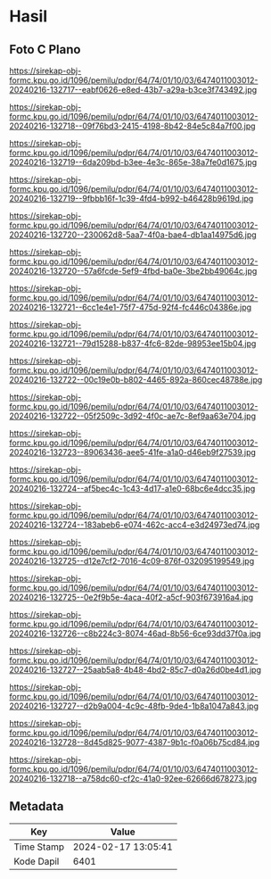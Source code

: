 # Hasil

## Foto C Plano

https://sirekap-obj-formc.kpu.go.id/1096/pemilu/pdpr/64/74/01/10/03/6474011003012-20240216-132717--eabf0626-e8ed-43b7-a29a-b3ce3f743492.jpg

https://sirekap-obj-formc.kpu.go.id/1096/pemilu/pdpr/64/74/01/10/03/6474011003012-20240216-132718--09f76bd3-2415-4198-8b42-84e5c84a7f00.jpg

https://sirekap-obj-formc.kpu.go.id/1096/pemilu/pdpr/64/74/01/10/03/6474011003012-20240216-132719--6da209bd-b3ee-4e3c-865e-38a7fe0d1675.jpg

https://sirekap-obj-formc.kpu.go.id/1096/pemilu/pdpr/64/74/01/10/03/6474011003012-20240216-132719--9fbbb16f-1c39-4fd4-b992-b46428b9619d.jpg

https://sirekap-obj-formc.kpu.go.id/1096/pemilu/pdpr/64/74/01/10/03/6474011003012-20240216-132720--230062d8-5aa7-4f0a-bae4-db1aa14975d6.jpg

https://sirekap-obj-formc.kpu.go.id/1096/pemilu/pdpr/64/74/01/10/03/6474011003012-20240216-132720--57a6fcde-5ef9-4fbd-ba0e-3be2bb49064c.jpg

https://sirekap-obj-formc.kpu.go.id/1096/pemilu/pdpr/64/74/01/10/03/6474011003012-20240216-132721--6cc1e4e1-75f7-475d-92f4-fc446c04386e.jpg

https://sirekap-obj-formc.kpu.go.id/1096/pemilu/pdpr/64/74/01/10/03/6474011003012-20240216-132721--79d15288-b837-4fc6-82de-98953ee15b04.jpg

https://sirekap-obj-formc.kpu.go.id/1096/pemilu/pdpr/64/74/01/10/03/6474011003012-20240216-132722--00c19e0b-b802-4465-892a-860cec48788e.jpg

https://sirekap-obj-formc.kpu.go.id/1096/pemilu/pdpr/64/74/01/10/03/6474011003012-20240216-132722--05f2509c-3d92-4f0c-ae7c-8ef9aa63e704.jpg

https://sirekap-obj-formc.kpu.go.id/1096/pemilu/pdpr/64/74/01/10/03/6474011003012-20240216-132723--89063436-aee5-41fe-a1a0-d46eb9f27539.jpg

https://sirekap-obj-formc.kpu.go.id/1096/pemilu/pdpr/64/74/01/10/03/6474011003012-20240216-132724--af5bec4c-1c43-4d17-a1e0-68bc6e4dcc35.jpg

https://sirekap-obj-formc.kpu.go.id/1096/pemilu/pdpr/64/74/01/10/03/6474011003012-20240216-132724--183abeb6-e074-462c-acc4-e3d24973ed74.jpg

https://sirekap-obj-formc.kpu.go.id/1096/pemilu/pdpr/64/74/01/10/03/6474011003012-20240216-132725--d12e7cf2-7016-4c09-876f-032095199549.jpg

https://sirekap-obj-formc.kpu.go.id/1096/pemilu/pdpr/64/74/01/10/03/6474011003012-20240216-132725--0e2f9b5e-4aca-40f2-a5cf-903f673916a4.jpg

https://sirekap-obj-formc.kpu.go.id/1096/pemilu/pdpr/64/74/01/10/03/6474011003012-20240216-132726--c8b224c3-8074-46ad-8b56-6ce93dd37f0a.jpg

https://sirekap-obj-formc.kpu.go.id/1096/pemilu/pdpr/64/74/01/10/03/6474011003012-20240216-132727--25aab5a8-4b48-4bd2-85c7-d0a26d0be4d1.jpg

https://sirekap-obj-formc.kpu.go.id/1096/pemilu/pdpr/64/74/01/10/03/6474011003012-20240216-132727--d2b9a004-4c9c-48fb-9de4-1b8a1047a843.jpg

https://sirekap-obj-formc.kpu.go.id/1096/pemilu/pdpr/64/74/01/10/03/6474011003012-20240216-132728--8d45d825-9077-4387-9b1c-f0a06b75cd84.jpg

https://sirekap-obj-formc.kpu.go.id/1096/pemilu/pdpr/64/74/01/10/03/6474011003012-20240216-132718--a758dc60-cf2c-41a0-92ee-62666d678273.jpg


## Metadata

| Key        | Value               |
| ---------- | ------------------- |
| Time Stamp | 2024-02-17 13:05:41 |
| Kode Dapil | 6401                |



